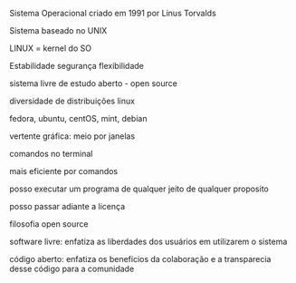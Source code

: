 Sistema Operacional criado em 1991 por Linus Torvalds

Sistema baseado no UNIX

LINUX = kernel do SO 

Estabilidade
segurança
flexibilidade

sistema livre de estudo aberto - open source

diversidade de distribuições linux

fedora, ubuntu, centOS, mint, debian

vertente gráfica: meio por janelas

comandos no terminal

mais eficiente por comandos

posso executar um programa de qualquer jeito de qualquer proposito

posso passar adiante a licença

filosofia open source

software livre: enfatiza as liberdades dos usuários em utilizarem o sistema

código aberto: enfatiza os benefícios da colaboração e a transparecia desse código para a comunidade




